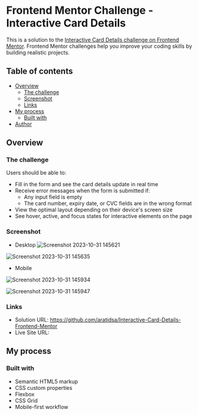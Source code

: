 # Frontend Mentor Challenge - Interactive Card Details

This is a solution to the [Interactive Card Details challenge on Frontend Mentor](https://www.frontendmentor.io/challenges/interactive-card-details-form-XpS8cKZDWw). Frontend Mentor challenges help you improve your coding skills by building realistic projects.

## Table of contents

- [Overview](#overview)
  - [The challenge](#the-challenge)
  - [Screenshot](#screenshot)
  - [Links](#links)
- [My process](#my-process)
  - [Built with](#built-with)
- [Author](#author)

## Overview

### The challenge

Users should be able to:
-	Fill in the form and see the card details update in real time
- Receive error messages when the form is submitted if:
  - Any input field is empty
  - The card number, expiry date, or CVC fields are in the wrong format
- View the optimal layout depending on their device's screen size
- See hover, active, and focus states for interactive elements on the page
  
### Screenshot
- Desktop
  ![Screenshot 2023-10-31 145621](https://github.com/aratidsa/Interactive-Card-Details-Frontend-Mentor/assets/128802362/b5e5547b-4b3e-4852-b832-cc102d328f80)

![Screenshot 2023-10-31 145635](https://github.com/aratidsa/Interactive-Card-Details-Frontend-Mentor/assets/128802362/a1456602-2b08-45c6-97b2-7dd04c873644)

- Mobile

![Screenshot 2023-10-31 145934](https://github.com/aratidsa/Interactive-Card-Details-Frontend-Mentor/assets/128802362/273079e5-e0ef-47ce-a691-2ed1c9da0e03)

![Screenshot 2023-10-31 145947](https://github.com/aratidsa/Interactive-Card-Details-Frontend-Mentor/assets/128802362/2ca34d57-ab44-463e-95c1-16931b8b6c4b)

### Links

- Solution URL: https://github.com/aratidsa/Interactive-Card-Details-Frontend-Mentor
- Live Site URL: 

## My process

### Built with

- Semantic HTML5 markup
- CSS custom properties
- Flexbox
- CSS Grid
- Mobile-first workflow
